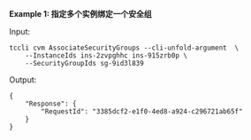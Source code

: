 **Example 1: 指定多个实例绑定一个安全组**



Input: 

```
tccli cvm AssociateSecurityGroups --cli-unfold-argument  \
    --InstanceIds ins-2zvpghhc ins-915zrb0p \
    --SecurityGroupIds sg-9id3l839
```

Output: 
```
{
    "Response": {
        "RequestId": "3385dcf2-e1f0-4ed8-a924-c296721ab65f"
    }
}
```

